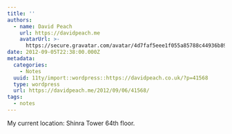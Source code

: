 ```yaml
---
title: ''
authors:
  - name: David Peach
    url: https://davidpeach.me
    avatarUrl: >-
      https://secure.gravatar.com/avatar/4d7faf5eee1f055a85788c44936b8995eaab6dfb004e7854ec747ccb272e91ee?s=96&d=mm&r=g
date: 2012-09-05T22:38:00.000Z
metadata:
  categories:
    - Notes
  uuid: 11ty/import::wordpress::https://davidpeach.co.uk/?p=41568
  type: wordpress
  url: https://davidpeach.me/2012/09/06/41568/
tags:
  - notes
---
```

My current location: Shinra Tower 64th floor.